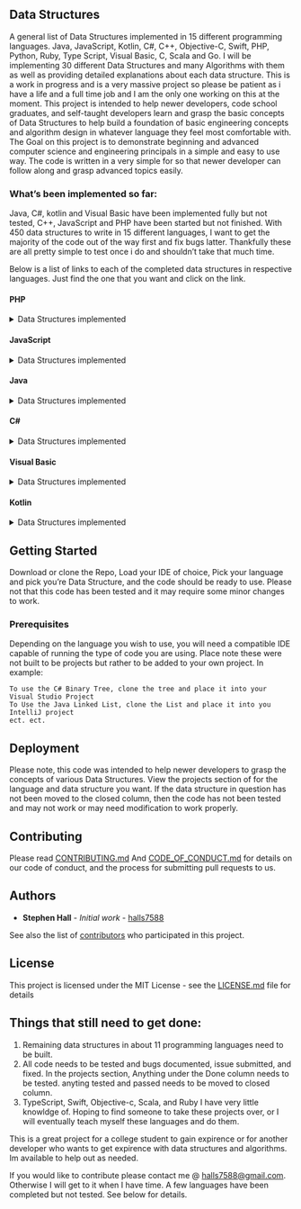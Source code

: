 ## Data Structures
A general list of Data Structures implemented in 15 different programming languages. Java, JavaScript, Kotlin, C#, C++, Objective-C, Swift, PHP, Python, Ruby, Type Script, Visual Basic, C, Scala and Go. I will be implementing 30 different Data Structures and many Algorithms with them as well as providing detailed explanations about each data structure. This is a work in progress and is a very massive project so please be patient as i have a life and a full time job and I am the only one working on this at the moment.
This project is intended to help newer developers, code school graduates, and self-taught developers learn and grasp the basic concepts of Data Structures to help build a foundation of basic engineering concepts and algorithm design in whatever language they feel most comfortable with. The Goal on this project is to demonstrate beginning and advanced computer science and engineering principals in a simple and easy to use way. The code is written in a very simple for so that newer developer can follow along and grasp advanced topics easily.

### What’s been implemented so far: 
Java, C#, kotlin and Visual Basic have been implemented fully but not tested, C++, JavaScript and PHP have been started but not finished. With 450 data structures to write in 15 different languages, I want to get the majority of the code out of the way first and fix bugs latter. Thankfully these are all pretty simple to test once i do and shouldn’t take that much time.

Below is a list of links to each of the completed data structures in respective languages. Just find the one that you want and click on the link.


#### PHP

<details>
  <summary>Data Structures implemented</summary>
  
  ##### Arrays
  
  [Circular Array in PHP](https://github.com/halls7588/Data_Structures_in_15_Languages/blob/master/PHP/Arrays/CircularArray/CircularArray.php)
  
  ##### Lists
  
  [Doubly Linked List in PHP](https://github.com/halls7588/Data_Structures_in_15_Languages/blob/master/PHP/Lists/Doubly_Linked_List/DoublyLinkedList.php)
  
  [Linked List in PHP](https://github.com/halls7588/Data_Structures_in_15_Languages/blob/master/PHP/Lists/LinkedList/LinkedList.php)
  
  ##### Trees
  
  [Binary Tree in PHP](https://github.com/halls7588/Data_Structures_in_15_Languages/blob/master/PHP/Trees/BinaryTree.php)
  
  ##### Stacks
  
  [Arrayed Stack in PHP](https://github.com/halls7588/Data_Structures_in_15_Languages/blob/master/PHP/Stacks/ArrayedStack/ArrayedStack.php)
  
  [Linked Stack in PHP](https://github.com/halls7588/Data_Structures_in_15_Languages/blob/master/PHP/Stacks/LinkedStack/LinkedStack.php)
  
  ##### Queues
  
  [Arrayed Queue in PHP](https://github.com/halls7588/Data_Structures_in_15_Languages/blob/master/PHP/Queue/Arrayed_Queues/ArrayedQueue.php)
  
  [Linked Queue in PHP](https://github.com/halls7588/Data_Structures_in_15_Languages/blob/master/PHP/Queue/Linked_Queue/Linked_Queue/LinkedQueue.php)  
  
  ##### Heaps
  
  ##### Hashtabels
  
  ##### Graphs
</details>

#### JavaScript

<details>
  <summary>Data Structures implemented</summary>
  
  ##### Arrays 
  
  [Circular Array in JavaScript](https://github.com/halls7588/Data_Structures_in_15_Languages/blob/master/JavaScript/Arrays/CircularArray/CircularArray.js)
  
  [ArrayList in JavaScript](https://github.com/halls7588/Data_Structures_in_15_Languages/blob/master/JavaScript/Arrays/ArrayList/ArrayList.js)
  
  ##### Lists
  
  [Doubly Linked List in JavaScript](https://github.com/halls7588/Data_Structures_in_15_Languages/blob/master/JavaScript/Lists/Doubly_Linked_List/DoublyLinkedList.js)
  
  [Linked List in JavaScript](https://github.com/halls7588/Data_Structures_in_15_Languages/blob/master/JavaScript/Lists/Linked_List/LinkedList.js)
  
  ##### Trees
  
  [Binary Tree in JavaScript](https://github.com/halls7588/Data_Structures_in_15_Languages/blob/master/JavaScript/Trees/Binary_Tree/BinaryTree.js)
  
  [AVL Tree in JavaScript](https://github.com/halls7588/Data_Structures_in_15_Languages/blob/master/JavaScript/Trees/AVL_Tree/AVLTree.js)
    
  [Red Black Tree in JavaScript](https://github.com/halls7588/Data_Structures_in_15_Languages/blob/master/JavaScript/Trees/Red_Black_Tree/RedBlackTree.js)
  
  ##### Stacks
  
  [Arrayed Stack in JavaScript](https://github.com/halls7588/Data_Structures_in_15_Languages/blob/master/JavaScript/Stacks/Arrayed_Stack/Arrayed_Stack.js)
  
  [Linked Stack in JavaScript](https://github.com/halls7588/Data_Structures_in_15_Languages/blob/master/JavaScript/Stacks/Stack_Linked/LinkedStack.js)
  
  ##### Queues
  
  [Arrayed Queue in JavaScript](https://github.com/halls7588/Data_Structures_in_15_Languages/tree/master/JavaScript/Queues/ArrayedQueue)
  
  [Linked Queue in JavaScript](https://github.com/halls7588/Data_Structures_in_15_Languages/blob/master/JavaScript/Queues/LinkedQueue/LinkedQueue.js) 
  
  ##### Heaps
  
  ##### Hashtabels
  
  ##### Graphs
</details>

#### Java

<details>
  <summary>Data Structures implemented</summary>
  
  ##### Arrays
  
  [Circular Array in Java](https://github.com/halls7588/Data_Structures_in_15_Languages/blob/master/Java/Arrays/CircularArray/CircularArray.java)
  
  [ArrayList in Java](https://github.com/halls7588/Data_Structures_in_15_Languages/blob/master/Java/Arrays/ArrayList/ArrayList.java)
  
  [Arrayed Set in Java](https://github.com/halls7588/Data_Structures_in_15_Languages/blob/master/Java/Arrays/ArrayedSet/ArrayedSet.java)
  
  [Associative Array in Java](https://github.com/halls7588/Data_Structures_in_15_Languages/blob/master/Java/Arrays/AssociativeArray/AssociativeArray.java)
  
  [Sorted Array in Java](https://github.com/halls7588/Data_Structures_in_15_Languages/blob/master/Java/Arrays/Sorted_Array/SortedArray.java)
  
  ##### Lists
  
  [Doubly Linked List in Java](https://github.com/halls7588/Data_Structures_in_15_Languages/blob/master/Java/Lists/Doubly_Linked_List/DoublyLinkedList.java)
  
  [Linked List in Java](https://github.com/halls7588/Data_Structures_in_15_Languages/blob/master/Java/Lists/Linked_List/LinkedList.java)
  
  [Skip List in Java](https://github.com/halls7588/Data_Structures_in_15_Languages/blob/master/Java/Lists/Skip_List/SkipList.java)
  
  [Linked Set in Java](https://github.com/halls7588/Data_Structures_in_15_Languages/blob/master/Java/Lists/LinkedSet/LinkedSet.java)
  
  ##### Trees
  
  [Binary Tree in Java](https://github.com/halls7588/Data_Structures_in_15_Languages/blob/master/Java/Trees/Binary_Tree/BinaryTree.java)
  
  [B-Tree in Java](https://github.com/halls7588/Data_Structures_in_15_Languages/blob/master/Java/Trees/BTree/BTree.java)
  
  [Self Balancing Binary Tree in Java](https://github.com/halls7588/Data_Structures_in_15_Languages/blob/master/Java/Trees/SelfBalancingBinaryTree/SelfBalancingBinaryTree.java)
  
  [Splay Tree in Java](https://github.com/halls7588/Data_Structures_in_15_Languages/blob/master/Java/Trees/SplayTree/SplayTree.java)
  
  [Red Black Tree in Java](https://github.com/halls7588/Data_Structures_in_15_Languages/blob/master/Java/Trees/RedBlackTree/RedBlackTree.java)
  
  [AVL Tree in Java](https://github.com/halls7588/Data_Structures_in_15_Languages/blob/master/Java/Trees/AVL_Tree/AVLTree.java)
  
  ##### Stacks
  
  [Arrayed Stack in Java](https://github.com/halls7588/Data_Structures_in_15_Languages/blob/master/Java/Stacks/Arrayed_Stack/ArrayedStack.java)
  
  [Circular Stack in Java](https://github.com/halls7588/Data_Structures_in_15_Languages/blob/master/Java/Stacks/CircularStack/CricularStack.java)
  
  [Linked Stack in Java](https://github.com/halls7588/Data_Structures_in_15_Languages/blob/master/Java/Stacks/Linked_Stack/LinkedStack.java)
  
  ##### Queues
  
  [Arrayed Queue in Java](https://github.com/halls7588/Data_Structures_in_15_Languages/blob/master/Java/Queues/Arrayed_Queue/ArrayedQueue.java)
  
  [Priority Queue in Java](https://github.com/halls7588/Data_Structures_in_15_Languages/blob/master/Java/Queues/PriorityQueue/PriorityQueue.java)
  
  [Circular Queue in Java](https://github.com/halls7588/Data_Structures_in_15_Languages/blob/master/Java/Queues/CircularQueue/CricularQueue.java)
  
  [Deque in Java](https://github.com/halls7588/Data_Structures_in_15_Languages/blob/master/Java/Queues/Deque/Deque.java)
  
  [Linked Queue in Java](https://github.com/halls7588/Data_Structures_in_15_Languages/blob/master/Java/Queues/Linked_Queue/LinkedQueue.java) 
  
  ##### Heaps
  
  [Linked Heap in Java](https://github.com/halls7588/Data_Structures_in_15_Languages/blob/master/Java/Heaps/LinkedHeap/LinkedHeap.java) 
  
  [Arrayed Heap in Java](https://github.com/halls7588/Data_Structures_in_15_Languages/blob/master/Java/Heaps/ArrayedHeap/ArrayedHeap.java)
  
  [Heap Sort in Java](https://github.com/halls7588/Data_Structures_in_15_Languages/blob/master/Java/Heaps/HeapSort/HeapSort.java) 
  
  ##### Hashtabels
  
  [Hashset in Java](https://github.com/halls7588/Data_Structures_in_15_Languages/blob/master/Java/Hashtables/HashSet/HashSet.java) 
  
  [Hashtabel in Java](https://github.com/halls7588/Data_Structures_in_15_Languages/blob/master/Java/Hashtables/HashTable/Hashtable.java) 
  
  ##### Graphs
  
  [Undirected Graph in Java](https://github.com/halls7588/Data_Structures_in_15_Languages/blob/master/Java/Graphs/UndirectedGraph/UndirectedGraph.java)
  
  [Directed Graph in Java](https://github.com/halls7588/Data_Structures_in_15_Languages/blob/master/Java/Graphs/DirectedGraph/DirectedGraph.java) 
</details>

#### C#

<details>
  <summary>Data Structures implemented</summary>
  
  ##### Arrays
  
   [Circular Array in C#](https://github.com/halls7588/Data_Structures_in_15_Languages/blob/master/C%23/Arrays/CircularArray/CirculayArray.cs)
  
  [ArrayList in C#](https://github.com/halls7588/Data_Structures_in_15_Languages/blob/master/C%23/Arrays/ArrayList/ArrayList.cs)
  
  [Arrayed Set in C#](https://github.com/halls7588/Data_Structures_in_15_Languages/blob/master/C%23/Arrays/ArrayedSet/ArrayedSet.cs)
  
  [Associative Array in C#](https://github.com/halls7588/Data_Structures_in_15_Languages/blob/master/C%23/Arrays/AssociativeArray/AssociativeArray.cs)
  
  [Sorted Array in C#](https://github.com/halls7588/Data_Structures_in_15_Languages/blob/master/C%23/Arrays/SortedArray/SortedArray.cs)
  
  ##### Lists
  
  [Doubly Linked List in C#](https://github.com/halls7588/Data_Structures_in_15_Languages/blob/master/C%23/Lists/DoublyLinkedList/DoublyLinkedList.cs)
  
  [Linked List in C#](https://github.com/halls7588/Data_Structures_in_15_Languages/blob/master/C%23/Lists/Linked_List/LinkedList.cs)
  
  [Skip List in C#](https://github.com/halls7588/Data_Structures_in_15_Languages/blob/master/C%23/Lists/SkipList/SkipList.cs)
  
  [Linked Set in C#](https://github.com/halls7588/Data_Structures_in_15_Languages/blob/master/C%23/Lists/LinkedSet/LinkedSet.cs)
  
  ##### Trees
  
  [Binary Tree in C#](https://github.com/halls7588/Data_Structures_in_15_Languages/blob/master/C%23/Trees/Binary_Tree/BinaryTree.cs)
  
  [B-Tree in C#](https://github.com/halls7588/Data_Structures_in_15_Languages/blob/master/C%23/Trees/BTree/BTree.cs)
  
  [Self Balancing Binary Tree in C#](https://github.com/halls7588/Data_Structures_in_15_Languages/blob/master/C%23/Trees/SelfBalancingBinaryTree/SelfBalancingBinaryTree.cs)
  
  [Splay Tree in C#](https://github.com/halls7588/Data_Structures_in_15_Languages/blob/master/C%23/Trees/SplayTree/SplayTree.cs)
  
  [Red Black Tree in C#](https://github.com/halls7588/Data_Structures_in_15_Languages/blob/master/C%23/Trees/RedBlackTree/RedBlackTree.cs)
  
  [AVL Tree in C#](https://github.com/halls7588/Data_Structures_in_15_Languages/blob/master/C%23/Trees/AVLTree/AVLTree.cs)
  
  ##### Stacks
  
  [Arrayed Stack in C#](https://github.com/halls7588/Data_Structures_in_15_Languages/blob/master/C%23/Stacks/Arrayed_Stack/ArrayedStack.cs)
  
  [Circular Stack in C#](https://github.com/halls7588/Data_Structures_in_15_Languages/blob/master/C%23/Stacks/CircularStack/CircularStack.cs)
  
  [Linked Stack in C#](https://github.com/halls7588/Data_Structures_in_15_Languages/blob/master/C%23/Stacks/Linked_Stack/LinkedStack.cs)
  
  ##### Queues
  
  [Arrayed Queue in C#](https://github.com/halls7588/Data_Structures_in_15_Languages/blob/master/C%23/Queues/Arrayed_Queue/ArrayedQueue.cs)
  
  [Priority Queue in C#](https://github.com/halls7588/Data_Structures_in_15_Languages/blob/master/C%23/Queues/PriorityQueue/PriorityQueue.cs)
  
  [Circular Queue in C#](https://github.com/halls7588/Data_Structures_in_15_Languages/blob/master/C%23/Queues/CircularQueue/CircularQueue.cs)
  
  [Deque in C#](https://github.com/halls7588/Data_Structures_in_15_Languages/blob/master/C%23/Queues/Deque/Deque.cs)
  
  [Linked Queue in C#](https://github.com/halls7588/Data_Structures_in_15_Languages/blob/master/C%23/Queues/Linked_Queue/LinkedQueue.cs) 
  
  ##### Heaps
  
  [Linked Heap in C#](https://github.com/halls7588/Data_Structures_in_15_Languages/blob/master/C%23/Heaps/LinkedHeap/LinkedHeap.cs) 
  
  [Arrayed Heap in C#](https://github.com/halls7588/Data_Structures_in_15_Languages/blob/master/C%23/Heaps/ArrayedHeap/ArrayedHeap.cs)
  
  [Heap Sort in C#](https://github.com/halls7588/Data_Structures_in_15_Languages/blob/master/C%23/Heaps/HeapSort/HeapSort.cs) 
  
  ##### Hashtabels
  
  [Hashset in C#](https://github.com/halls7588/Data_Structures_in_15_Languages/blob/master/C%23/HashTables/HashSet/Hashset.cs) 
  
  [Hashtable in C#](https://github.com/halls7588/Data_Structures_in_15_Languages/blob/master/C%23/HashTables/Hashtable/Hashtable.cs) 
  
  ##### Graphs
  
  [Undirected Graph in C#](https://github.com/halls7588/Data_Structures_in_15_Languages/blob/master/C%23/Graphs/UndirecetedGraph/UndirectedGraph.cs)
  
  [Directed Graph in C#](https://github.com/halls7588/Data_Structures_in_15_Languages/blob/master/C%23/Graphs/DirectedGraph/DirectedGraph.cs)
</details>

#### Visual Basic

<details>
  <summary>Data Structures implemented</summary>
  
  ##### Arrays
  
   [Circular Array in Visual Basic](https://github.com/halls7588/Data_Structures_in_15_Languages/blob/master/Visual_Basic/Arrays/CircularArray/CircularArray.vb)
  
  [ArrayList in Visual Basic](https://github.com/halls7588/Data_Structures_in_15_Languages/blob/master/Visual_Basic/Arrays/ArrayList/ArrayList.vb)
  
  [Arrayed Set in Visual Basic](https://github.com/halls7588/Data_Structures_in_15_Languages/blob/master/Visual_Basic/Arrays/ArrayedSet/ArrayedSet.vb)
  
  [Associative Array in Visual Basic](https://github.com/halls7588/Data_Structures_in_15_Languages/blob/master/Visual_Basic/Arrays/AssociativeArray/AssociativeArray.vb)
  
  [Sorted Array in Visual Basic](https://github.com/halls7588/Data_Structures_in_15_Languages/blob/master/Visual_Basic/Arrays/SortedArray/SortedArray.vb)
  
  ##### Lists
  
  [Doubly Linked List in Visual Basic](https://github.com/halls7588/Data_Structures_in_15_Languages/blob/master/Visual_Basic/Lists/DoublyLinkedList/DoublyLinkedList.vb)
  
  [Linked List in Visual Basic](https://github.com/halls7588/Data_Structures_in_15_Languages/blob/master/Visual_Basic/Lists/Linked_List/LinkedList.vb)
  
  [Skip List in Visual Basic](https://github.com/halls7588/Data_Structures_in_15_Languages/blob/master/Visual_Basic/Lists/SkipList/SkipList.vb)
  
  [Linked Set in Visual Basic](https://github.com/halls7588/Data_Structures_in_15_Languages/blob/master/Visual_Basic/Lists/LinkedSet/LinkedSet.vb)
  
  ##### Trees
  
  [Binary Tree in Visual Basic](https://github.com/halls7588/Data_Structures_in_15_Languages/blob/master/Visual_Basic/Trees/BinaryTree/BinaryTree.vb)
  
  [B-Tree in Visual Basic](https://github.com/halls7588/Data_Structures_in_15_Languages/blob/master/Visual_Basic/Trees/BTree/BTree.vb)
  
  [Self Balancing Binary Tree in Visual Basic](https://github.com/halls7588/Data_Structures_in_15_Languages/blob/master/Visual_Basic/Trees/SelfBalancingBinaryTree/SelfBalancingBinaryTree.vb)
  
  [Splay Tree in Visual Basic](https://github.com/halls7588/Data_Structures_in_15_Languages/blob/master/Visual_Basic/Trees/SplayTree/SplayTree.vb)
  
  [Red Black Tree in Visual Basic](https://github.com/halls7588/Data_Structures_in_15_Languages/blob/master/Visual_Basic/Trees/RedBlackTree/RedBlackTree.vb)
  
  [AVL Tree in C#](https://github.com/halls7588/Data_Structures_in_15_Languages/blob/master/Visual_Basic/Trees/AVLTree/ABLTree.vb)
  
  ##### Stacks
  
  [Arrayed Stack in Visual Basic](https://github.com/halls7588/Data_Structures_in_15_Languages/blob/master/Visual_Basic/Stacks/Arrayed_Stack/ArrayedStack.vb)
  
  [Circular Stack in Visual Basic](https://github.com/halls7588/Data_Structures_in_15_Languages/blob/master/Visual_Basic/Stacks/CricularStack/CircularStack.vb)
  
  [Linked Stack in Visual Basic](https://github.com/halls7588/Data_Structures_in_15_Languages/blob/master/Visual_Basic/Stacks/Linked_Stack/LinkedStack.vb)
  
  ##### Queues
  
  [Arrayed Queue in Visual Basic](https://github.com/halls7588/Data_Structures_in_15_Languages/blob/master/Visual_Basic/Queues/Arrayed_Queue/ArrayedQueue.vb)
  
  [Priority Queue in Visual Basic](https://github.com/halls7588/Data_Structures_in_15_Languages/blob/master/Visual_Basic/Queues/PriorityQueue/PriorityQueue.vb)
  
  [Circular Queue in Visual Basic](https://github.com/halls7588/Data_Structures_in_15_Languages/blob/master/Visual_Basic/Queues/CircularQueue/CircularQueue.vb)
  
  [Deque in Visual Basic](https://github.com/halls7588/Data_Structures_in_15_Languages/blob/master/Visual_Basic/Queues/Deque/Deque.vb)
  
  [Linked Queue in Visual Basic](https://github.com/halls7588/Data_Structures_in_15_Languages/blob/master/Visual_Basic/Queues/Linked_Queue/LinkedQueue.vb) 
  
  ##### Heaps
  
  [Linked Heap in Visual Basic](https://github.com/halls7588/Data_Structures_in_15_Languages/blob/master/Visual_Basic/Heaps/LinkedHeap/LinkedHeap.vb) 
  
  [Arrayed Heap in Visual Basic](https://github.com/halls7588/Data_Structures_in_15_Languages/blob/master/Visual_Basic/Heaps/ArrayedHeap/ArrayedHeap.vb)
  
  [Heap Sort in Visual Basic](https://github.com/halls7588/Data_Structures_in_15_Languages/blob/master/Visual_Basic/Heaps/HeapSort/HeapSort.vb) 
  
  ##### Hashtabels
  
  [Hashset in Visual Basic](https://github.com/halls7588/Data_Structures_in_15_Languages/blob/master/Visual_Basic/HashTables/HashSet/HashSet.vb) 
  
  [Hashtable in Visual Basic](https://github.com/halls7588/Data_Structures_in_15_Languages/blob/master/Visual_Basic/HashTables/Hashtable/Hashtable.vb) 
  
  ##### Graphs
  
  [Undirected Graph in Visual Basic](https://github.com/halls7588/Data_Structures_in_15_Languages/blob/master/Visual_Basic/Graphs/UndirectedGraph/UndirectedGraph.vb)
  
  [Directed Graph in Visual Basic](https://github.com/halls7588/Data_Structures_in_15_Languages/blob/master/Visual_Basic/Graphs/DirectedGraph/DirectedGraph.vb)
</details>

#### Kotlin

<details>
  <summary>Data Structures implemented</summary>
  
  ##### Arrays
  
  [Circular Array in Kotlin](https://github.com/halls7588/Data_Structures_in_15_Languages/blob/master/Kotlin/Arrays/CircularArray/CircularArray.kt)
  
  [ArrayList in Kotlin](https://github.com/halls7588/Data_Structures_in_15_Languages/blob/master/Kotlin/Arrays/ArrayList/ArrayList.kt)
  
  [Arrayed Set in Kotlin](https://github.com/halls7588/Data_Structures_in_15_Languages/blob/master/Kotlin/Arrays/ArrayedSet/ArrayedSet.kt)
  
  [Associative Array in Kotlin](https://github.com/halls7588/Data_Structures_in_15_Languages/blob/master/Kotlin/Arrays/AssociativeArray/AssociativeArray.kt)
  
  [Sorted Array in Kotlin](https://github.com/halls7588/Data_Structures_in_15_Languages/blob/master/Kotlin/Arrays/Sorted_Array/SortedArray.kt)
  
  ##### Lists
  
  [Doubly Linked List in Kotlin](https://github.com/halls7588/Data_Structures_in_15_Languages/blob/master/Kotlin/Lists/Doubly_Linked_List/DoublyLinkedList.kt)
  
  [Linked List in Kotlin](https://github.com/halls7588/Data_Structures_in_15_Languages/blob/master/Kotlin/Lists/Linked_List/LinkedList.kt)
  
  [Skip List in Kotlin](https://github.com/halls7588/Data_Structures_in_15_Languages/blob/master/Kotlin/Lists/Skip_List/SkipList.kt)
  
  [Linked Set in Kotlin](https://github.com/halls7588/Data_Structures_in_15_Languages/blob/master/Kotlin/Lists/LinkedSet/LinkedSet.kt)
  
  ##### Trees
  
  [Binary Tree in Kotlin](https://github.com/halls7588/Data_Structures_in_15_Languages/blob/master/Kotlin/Trees/Binary_Tree/BinaryTree.kt)
  
  [B-Tree in Kotlin](https://github.com/halls7588/Data_Structures_in_15_Languages/blob/master/Kotlin/Trees/BTree/BTree.kt)
  
  [Self Balancing Binary Tree in Kotlin](https://github.com/halls7588/Data_Structures_in_15_Languages/blob/master/Kotlin/Trees/SelfBalancingBinaryTree/SelfBalancingBinaryTree.kt)
  
  [Splay Tree in Kotlin](https://github.com/halls7588/Data_Structures_in_15_Languages/blob/master/Kotlin/Trees/SplayTree/SplayTree.kt)
  
  [Red Black Tree in Kotlin](https://github.com/halls7588/Data_Structures_in_15_Languages/blob/master/Kotlin/Trees/RedBlackTree/RedBlackTree.java)
  
  [AVL Tree in Java](https://github.com/halls7588/Data_Structures_in_15_Languages/blob/master/Kotlin/Trees/AVL_Tree/AVLTree.kt)
  
  ##### Stacks
  
  [Arrayed Stack in Kotlin](https://github.com/halls7588/Data_Structures_in_15_Languages/blob/master/Kotlin/Stacks/Arrayed_Stack/ArrayedStack.kt)
  
  [Circular Stack in Kotlin](https://github.com/halls7588/Data_Structures_in_15_Languages/blob/master/Kotlin/Stacks/CircularStack/CricularStack.kt)
  
  [Linked Stack in Kotlin](https://github.com/halls7588/Data_Structures_in_15_Languages/blob/master/Kotlin/Stacks/Linked_Stack/LinkedStack.kt)
  
  ##### Queues
  
  [Arrayed Queue in Kotlin](https://github.com/halls7588/Data_Structures_in_15_Languages/blob/master/Kotlin/Queues/Arrayed_Queue/ArrayedQueue.kt)
  
  [Priority Queue in Kotlin](https://github.com/halls7588/Data_Structures_in_15_Languages/blob/master/Kotlin/Queues/PriorityQueue/PriorityQueue.kt)
  
  [Circular Queue in Kotlin](https://github.com/halls7588/Data_Structures_in_15_Languages/blob/master/Kotlin/Queues/CircularQueue/CricularQueue.kt)
  
  [Deque in Java](https://github.com/halls7588/Data_Structures_in_15_Languages/blob/master/Kotlin/Queues/Deque/Deque.kt)
  
  [Linked Queue in Kotlin](https://github.com/halls7588/Data_Structures_in_15_Languages/blob/master/Kotlin/Queues/Linked_Queue/LinkedQueue.kt) 
  
  ##### Heaps
  
  [Linked Heap in Kotlin](https://github.com/halls7588/Data_Structures_in_15_Languages/blob/master/Kotlin/Heaps/LinkedHeap/LinkedHeap.kt) 
  
  [Arrayed Heap in Kotlin](https://github.com/halls7588/Data_Structures_in_15_Languages/blob/master/Kotlin/Heaps/ArrayedHeap/ArrayedHeap.kt)
  
  [Heap Sort in Java](https://github.com/halls7588/Data_Structures_in_15_Languages/blob/master/Kotlin/Heaps/HeapSort/HeapSort.kt) 
  
  ##### Hashtabels
  
  [Hashset in Kotlin](https://github.com/halls7588/Data_Structures_in_15_Languages/blob/master/Kotlin/Hashtables/HashSet/HashSet.kt) 
  
  [Hashtabel in Kotlin](https://github.com/halls7588/Data_Structures_in_15_Languages/blob/master/Kotlin/Hashtables/HashTable/Hashtable.kt) 
  
  ##### Graphs
  
  [Undirected Graph in Kotlin](https://github.com/halls7588/Data_Structures_in_15_Languages/blob/master/Kotlin/Graphs/UndirectedGraph/UndirectedGraph.kt)
  
  [Directed Graph in Kotlin](https://github.com/halls7588/Data_Structures_in_15_Languages/blob/master/Kotlin/Graphs/DirectedGraph/DirectedGraph.kt) 
</details>


## Getting Started

Download or clone the Repo, Load your IDE of choice, Pick your language and pick you’re Data Structure, and the code should be ready to use. Please not that this code has been tested and it may require some minor changes to work. 

### Prerequisites

Depending on the language you wish to use, you will need a compatible IDE capable of running the type of code you are using. Place note these were not built to be projects but rather to be added to your own project. In example:

```
To use the C# Binary Tree, clone the tree and place it into your Visual Studio Project
To Use the Java Linked List, clone the List and place it into you IntelliJ project
ect. ect. 
```
## Deployment

Please note, this code was intended to help newer developers to grasp the concepts of various Data Structures. View the projects section of for the language and data structure you want. If the data structure in question has not been moved to the closed column, then the code has not been tested and may not work or may need modification to work properly. 

## Contributing
Please read [CONTRIBUTING.md](https://github.com/halls7588/Data_Structures_in_15_Languages/blob/master/CONTRIBUTING.md) And [CODE_OF_CONDUCT.md](https://github.com/halls7588/Data_Structures_in_15_Languages/blob/master/CODE_OF_CONDUCT.md)
for details on our code of conduct, and the process for submitting pull requests to us.


## Authors

* **Stephen Hall** - *Initial work* - [halls7588](https://github.com/halls7588)

See also the list of [contributors]( https://github.com/halls7588/Data_Structures_in_15_Languages/graphs/contributors) who participated in this project.

## License

This project is licensed under the MIT License - see the [LICENSE.md](LICENSE.md) file for details



## Things that still need to get done:
1. Remaining data structures in about 11 programming languages need to be built. 
2. All code needs to be tested and bugs documented, issue submitted, and fixed. In the projects section, Anything under the Done column needs to be tested. anyting tested and passed needs to be moved to closed column.
3. TypeScript, Swift, Objective-c, Scala, and Ruby I have very little knowldge of. Hoping to find someone to take these projects over, or I will eventually teach myself these languages and do them. 

This is a great project for a college student to gain expirence or for another developer who wants to get expirence with data structures and algorithms. Im available to help out as needed. 

If you would like to contribute please contact me @ halls7588@gmail.com. Otherwise I will get to it when I have time. A few languages have been completed but not tested. See below for details. 
